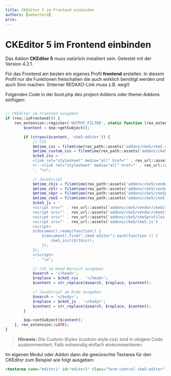 ```yaml
---
title: CKEditor 5 im Frontend einbinden
authors: [aeberhard]
prio:
---
```


# CKEditor 5 im Frontend einbinden

Das Addon **CKEditor 5** muss natürlich installiert sein. Getestet mit der Version 4.2.1.

Für das Frontend am besten ein eigenes Profil **frontend** erstellen. In diesem Profil nur die Funktionen freischalten die auch wirklich benötigt werden und auch Sinn machen. (Interner REDAXO-Link muss z.B. weg!)

Folgenden Code in der boot.php des project-Addons oder theme-Addons einfügen: 

```php

// CKEditor im Frontend ausgeben
if (rex::isFrontend()) {
    rex_extension::register('OUTPUT_FILTER', static function (rex_extension_point $ep) {
        $content = $ep->getSubject();

        if (strpos($content, 'cke5-editor')) {
            // CSS
            $mtime_css = filemtime(rex_path::assets('addons/cke5/cke5.css'));
            $mtime_custom_css = filemtime(rex_path::assets('addons/cke5_custom_data/custom-style.css'));
            $cke5_css = '
            <link rel="stylesheet" media="all" href="' . rex_url::assets('addons/cke5/cke5.css') . '?buster=' . $mtime_css . '">
            <!--<link rel="stylesheet" media="all" href="' . rex_url::assets('addons/cke5_custom_data/custom-style.css') . '?buster=' . $mtime_custom_css . '">-->
            '. "\n";

            // JavaScript
            $mtime_ckjs = filemtime(rex_path::assets('addons/cke5/vendor/ckeditor5-classic/ckeditor.js'));
            $mtime_cktr = filemtime(rex_path::assets('addons/cke5/vendor/ckeditor5-classic/translations/de.js'));
            $mtime_ckpr = filemtime(rex_path::assets('addons/cke5/cke5profiles.js'));
            $mtime_cke5 = filemtime(rex_path::assets('addons/cke5/cke5.js'));
            $cke5_js = '
            <script src="' . rex_url::assets('addons/cke5/vendor/ckeditor5-classic/ckeditor.js') . '?buster=' . $mtime_ckjs . '"></script>
            <script src="' . rex_url::assets('addons/cke5/vendor/ckeditor5-classic/translations/de.js') . '?buster=' . $mtime_cktr . '"></script>
            <script src="' . rex_url::assets('addons/cke5/cke5profiles.js') . '?buster=' . $mtime_ckpr . '"></script>
            <script src="' . rex_url::assets('addons/cke5/cke5.js') . '?buster=' . $mtime_cke5 . '"></script>
            <script>
            $(document).ready(function() {
                $(document).find(".cke5-editor").each(function () {
                    cke5_init($(this));
                });
            });
            </script>
            ' . "\n";

            // CSS im Head-Bereich ausgeben
            $search = '</head>';
            $replace = $cke5_css . '</head>';
            $content = str_replace($search, $replace, $content);

            // JavaScript am Ende ausgeben
            $search = '</body>';
            $replace = $cke5_js . '</body>';
            $content = str_replace($search, $replace, $content);
        }

        $ep->setSubject($content);
    }, rex_extension::LATE);
}

```

> **Hinweis:** Die Custom-Styles (custom-style.css) sind in obigem Code auskommentiert. Falls notwendig einfach einkommentieren.


Im eigenen Modul oder Addon dann die gewünschte Textarea für den CKEditor zum Beispiel wie folgt ausgeben:

```html
<textarea name="editor1" id="editor1" class="form-control cke5-editor" rows="10" data-profile="frontend" data-lang="de" data-content-lang="de"></textarea>
```
